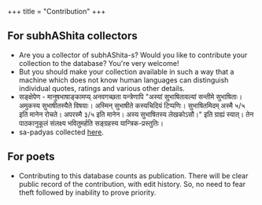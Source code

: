 +++
title = "Contribution"
+++

## For subhAShita collectors
- Are you a collector of subhAShita-s? Would you like to contribute your collection to the database? You're very welcome!
- But you should make your collection available in such a way that a machine which does not know human languages can distinguish individual quotes, ratings and various other details.
- सङ्क्षेपेण - मानुषभाषाङ्कामप्य् अनवगच्छता यन्त्रेणापि "अस्यां सुभाषितावल्यां सन्तीमे सुभाषिताः। अमुकस्य सुभाषीतस्यैते विषयाः। अस्मिन् सुभाषीते कस्यचिदियं टिप्पणिः। सुभाषितमिदम् अस्मै ५/५ इति मानेन रोचते। अपरस्मै ३/५ इति मानेन। अस्य सुभाषितस्य लेखकोऽसौ।" इति ग्राह्यं स्यात्। तेन पाठकानुकूलं संलक्ष्य भवितुमर्हति सङ्ग्रहस्य यान्त्रिक-प्रस्तुतिः।
- sa-padyas collected [here](https://github.com/subhAShita/db_toml_md_sa_padya).

## For poets
- Contributing to this database counts as publication. There will be clear public record of the contribution, with edit history. So, no need to fear theft followed by inability to prove priority.
